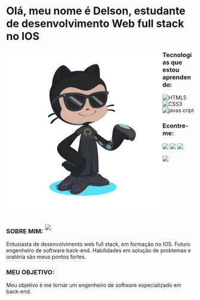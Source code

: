 # Olá, meu nome é Delson, estudante de desenvolvimento Web full stack no IOS

<img align="left" src= "img/gato.png" widht="370px" height="420px"> 

### Tecnologias que estou aprendendo: 

![HTML5](https://img.shields.io/badge/html5-%23E34F26.svg?style=for-the-badge&logo=html5&logoColor=white)
![CSS3](https://img.shields.io/badge/css3-%231572B6.svg?style=for-the-badge&logo=css3&logoColor=white)
![javas cript](https://img.shields.io/badge/JavaScript-323330?style=for-the-badge&logo=javascript&logoColor=F7DF1E) 

### Econtre-me:

<a href="https://www.instagram.com/delsonpilar/?igshid=OGQ5ZDc2ODk2ZA%3D%3D" target="_blank"><img src="https://img.shields.io/badge/-Instagram-%23E4405F?style=for-the-badge&logo=instagram&logoColor=white" target="_blank"></a>
<a href="https://www.linkedin.com/in/delson-dubal-pilar-2132a32b3/" target="_blank"><img src="https://img.shields.io/badge/-LinkedIn-%230077B5?style=for-the-badge&logo=linkedin&logoColor=white" target="_blank"></a> 
<a href="malito:dubalpilardelson@gmail.com">
<img src="https://img.shields.io/badge/Gmail-D14836?style=for-the-badge&logo=gmail&logoColor=white">
</a>
<div align="center"> 

  
 <a href="https://github.com/MarquinCss/github-readme-stats"><img align="left" src="https://github-readme-stats.vercel.app/api/top-langs/?username=Delson16&layout=compact&theme=dark&hide_border=true" /></a> 

</img>
</div>

<br> <br> <br> <br> <br> <br> <br> <br> <br> <br>

<img src="https://raw.githubusercontent.com/MicaelliMedeiros/micaellimedeiros/master/image/computer-illustration.png" min-width="400px" max-width="400px" width="400px" align="right">

### SOBRE MIM:
<p align="left"> 
Entusiasta de desenvolvimento web full stack, em formação no IOS. Futuro engenheiro de software back-end. Habilidades em solução de problemas e oratória são meus pontos fortes.
</p>

### MEU OBJETIVO:
<p align="left">
 Meu objetivo é me tornar um engenheiro de software especializado em back-end.
</p>












</img>
